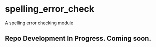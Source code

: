 # spelling_error_check
A spelling error checking module

## Repo Development In Progress. Coming soon.
